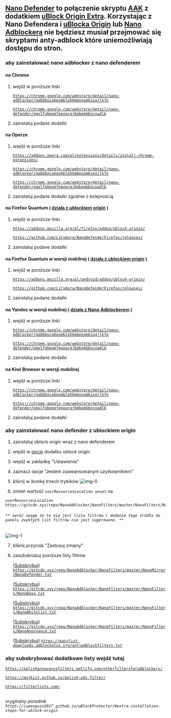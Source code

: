## [Nano Defender](https://github.com/jspenguin2017/uBlockProtector/releases) to połączenie skryptu [AAK](https://github.com/reek/anti-adblock-killer/wiki/AAK-Dead-and-Discontinued) z dodatkiem [uBlock Origin Extra](https://github.com/gorhill/uBO-Extra). Korzystając z Nano Defendera i [uBlocka Origin](https://github.com/gorhill/uBlock/releases) lub [Nano Adblockera](https://github.com/NanoAdblocker/NanoCore/releases) nie będziesz musiał przejmować się skryptami anty-adblock które uniemożliwiają dostępu do stron.

### aby zainstalować nano adblocker z nano defenderem

#### na Chrome

1. wejdź w poniższe linki

<ul>

<code>https://chrome.google.com/webstore/detail/nano-adblocker/gabbbocakeomblphkmmnoamkioajlkfo</code>

<code>https://chrome.google.com/webstore/detail/nano-defender/ggolfgbegefeeoocgjbmkembbncoadlb</code>

</ul>

2. zainstaluj podane dodatki

#### na Operze

1. wejdź w poniższe linki

<ul>

<code>https://addons.opera.com/pl/extensions/details/install-chrome-extensions/</code>

<code>https://chrome.google.com/webstore/detail/nano-adblocker/gabbbocakeomblphkmmnoamkioajlkfo</code>

<code>https://chrome.google.com/webstore/detail/nano-defender/ggolfgbegefeeoocgjbmkembbncoadlb</code>

</ul>

2. zainstaluj podane dodatki zgodnie z kolejnością

#### na Firefox Quantum ( [działa z ublockiem origin](https://github.com/konoromihimaries/polishsubfilters/blob/master/note/nano_defender.md#aby-zainstalowa%C4%87-nano-defender-z-ublockiem-origin) )

1. wejdź w poniższe linki

<ul>

<code>https://addons.mozilla.org/pl/firefox/addon/ublock-origin/</code>

<code>https://github.com/LiCybora/NanoDefenderFirefox/releases/</code>

</ul>

2. zainstaluj podane dodatki

#### na Firefox Quantum w wersji **mobilnej** ( [działa z ublockiem origin](https://github.com/konoromihimaries/polishsubfilters/blob/master/note/nano_defender.md#aby-zainstalowa%C4%87-nano-defender-z-ublockiem-origin) )

1. wejdź w poniższe linki

<ul>

<code>https://addons.mozilla.org/pl/android/addon/ublock-origin/</code>

<code>https://github.com/LiCybora/NanoDefenderFirefox/releases/</code>

</ul>

2. zainstaluj podane dodatki

#### na Yandex w wersji **mobilnej** ( [działa z Nano Adblockerem](https://chrome.google.com/webstore/detail/nano-adblocker/gabbbocakeomblphkmmnoamkioajlkfo) )

1. wejdź w poniższe linki

<ul>

<code>https://chrome.google.com/webstore/detail/nano-adblocker/gabbbocakeomblphkmmnoamkioajlkfo</code>

<code>https://chrome.google.com/webstore/detail/nano-defender/ggolfgbegefeeoocgjbmkembbncoadlb</code>

</ul>

2. zainstaluj podane dodatki

#### na Kiwi Browser w wersji **mobilnej**

1. wejdź w poniższe linki

<ul>

<code>https://chrome.google.com/webstore/detail/nano-adblocker/gabbbocakeomblphkmmnoamkioajlkfo</code>

<code>https://chrome.google.com/webstore/detail/nano-defender/ggolfgbegefeeoocgjbmkembbncoadlb</code>

</ul>

2. zainstaluj podane dodatki

### aby zainstalować nano defender z ublockiem origin

1. zainstaluj ublock origin wraz z nano defenderem

2. wejdź w [opcje](https://user-images.githubusercontent.com/22258847/39938362-37c58cf4-5542-11e8-8203-57fc5a78a3d7.png) dodatku ublock origin

3. wejdź w zakładkę "Ustawienia"

4. zaznacz opcje "Jestem zaawansowanym użytkownikiem"

5. kliknij w ikonkę trzech trybików
![img-0](https://i.postimg.cc/0jnSS2yx/img-0.png)

6. zmień wartość `userResourcesLocation unset` na 
```
userResourcesLocation https://gitcdn.xyz/repo/NanoAdblocker/NanoFilters/master/NanoFilters/NanoResources.txt
```
###### `** zwróć uwagę że to nie jest lista filtrów i dodanie tego źródła do panelu zwykłych list filtrów nie jest sugerowane. **`

![img-1](https://i.postimg.cc/qBxySQXY/img-1.png)

7. kliknij przycisk "Zastosuj zmiany"

8. zasubskrubuj poniższe listy filtrów

<ul>

([Subskrybuj][NanoDefender]) <code>https://gitcdn.xyz/repo/NanoAdblocker/NanoFilters/master/NanoMirror/NanoDefender.txt</code>

([Subskrybuj][NanoBase]) <code>https://gitcdn.xyz/repo/NanoAdblocker/NanoFilters/master/NanoFilters/NanoBase.txt</code>

([Subskrybuj][NanoWhitelist]) <code>https://gitcdn.xyz/repo/NanoAdblocker/NanoFilters/master/NanoFilters/NanoWhitelist.txt</code>

([Subskrybuj][NanoAnnoyance]) <code>https://gitcdn.xyz/repo/NanoAdblocker/NanoFilters/master/NanoFilters/NanoAnnoyance.txt</code>

([Subskrybuj][AdblockWarningRemovalList]) <code>https://easylist-downloads.adblockplus.org/antiadblockfilters.txt</code>

</ul>

### aby subskrybować dodatkowe listy wejdź tutaj

<code>https://polishannoyancefilters.netlify.com/otherfiltersforadblockers/</code>

<code>https://majkiit.github.io/polish-ads-filter/</code>

<code>https://filterlists.com/</code>

[NanoDefender]: https://subscribe.adblockplus.org/?location=https://gitcdn.xyz/repo/NanoAdblocker/NanoFilters/master/NanoMirror/NanoDefender.txt&title=Nano%20Defender%20Integration
[NanoBase]: https://subscribe.adblockplus.org/?location=https://gitcdn.xyz/repo/NanoAdblocker/NanoFilters/master/NanoFilters/NanoBase.txt&title=Nano%20filters
[NanoWhitelist]: https://subscribe.adblockplus.org/?location=https://gitcdn.xyz/repo/NanoAdblocker/NanoFilters/master/NanoFilters/NanoWhitelist.txt&title=Nano%20filters%20-%20Whitelist
[NanoAnnoyance]: https://subscribe.adblockplus.org/?location=https://gitcdn.xyz/repo/NanoAdblocker/NanoFilters/master/NanoFilters/NanoAnnoyance.txt&title=Nano%20filters%20-%20Annoyance
[AdblockWarningRemovalList]: https://subscribe.adblockplus.org/?location=https://easylist-downloads.adblockplus.org/antiadblockfilters.txt&title=Adblock%20Warning%20Removal%20List

##

###### oryginany poradnik `https://jspenguin2017.github.io/uBlockProtector/#extra-installation-steps-for-ublock-origin`
